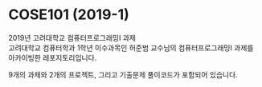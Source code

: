 # COSE101 (2019-1)

2019년 고려대학교 컴퓨터프로그래밍I 과제<br>
고려대학교 컴퓨터학과 1학년 이수과목인 허준범 교수님의 컴퓨터프로그래밍I 과제를 아카이빙한 레포지토리입니다.

9개의 과제와 2개의 프로젝트, 그리고 기출문제 풀이코드가 포함되어 있습니다.
